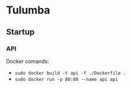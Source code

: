 # Tulumba
## Startup
### API
Docker comands:
- `sudo docker build -t api -f ./Dockerfile .`
- `sudo docker run -p 80:80 --name api api`